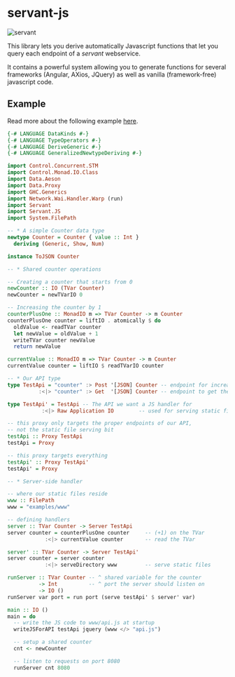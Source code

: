 # servant-js

![servant](https://raw.githubusercontent.com/haskell-servant/servant/master/servant.png)

This library lets you derive automatically Javascript functions that let you query each endpoint of a *servant* webservice.

It contains a powerful system allowing you to generate functions for several frameworks (Angular, AXios, JQuery) as well as
vanilla (framework-free) javascript code.

## Example

Read more about the following example [here](https://github.com/haskell-servant/servant/tree/master/servant-js/tree/master/examples#examples).

``` haskell
{-# LANGUAGE DataKinds #-}
{-# LANGUAGE TypeOperators #-}
{-# LANGUAGE DeriveGeneric #-}
{-# LANGUAGE GeneralizedNewtypeDeriving #-}

import Control.Concurrent.STM
import Control.Monad.IO.Class
import Data.Aeson
import Data.Proxy
import GHC.Generics
import Network.Wai.Handler.Warp (run)
import Servant
import Servant.JS
import System.FilePath

-- * A simple Counter data type
newtype Counter = Counter { value :: Int }
  deriving (Generic, Show, Num)

instance ToJSON Counter

-- * Shared counter operations

-- Creating a counter that starts from 0
newCounter :: IO (TVar Counter)
newCounter = newTVarIO 0

-- Increasing the counter by 1
counterPlusOne :: MonadIO m => TVar Counter -> m Counter
counterPlusOne counter = liftIO . atomically $ do
  oldValue <- readTVar counter
  let newValue = oldValue + 1
  writeTVar counter newValue
  return newValue

currentValue :: MonadIO m => TVar Counter -> m Counter
currentValue counter = liftIO $ readTVarIO counter

-- * Our API type
type TestApi = "counter" :> Post '[JSON] Counter -- endpoint for increasing the counter
          :<|> "counter" :> Get  '[JSON] Counter -- endpoint to get the current value

type TestApi' = TestApi -- The API we want a JS handler for
           :<|> Raw Application IO        -- used for serving static files

-- this proxy only targets the proper endpoints of our API,
-- not the static file serving bit
testApi :: Proxy TestApi
testApi = Proxy

-- this proxy targets everything
testApi' :: Proxy TestApi'
testApi' = Proxy

-- * Server-side handler

-- where our static files reside
www :: FilePath
www = "examples/www"

-- defining handlers
server :: TVar Counter -> Server TestApi
server counter = counterPlusOne counter     -- (+1) on the TVar
            :<|> currentValue counter       -- read the TVar

server' :: TVar Counter -> Server TestApi'
server counter = server counter
            :<|> serveDirectory www         -- serve static files

runServer :: TVar Counter -- ^ shared variable for the counter
          -> Int          -- ^ port the server should listen on
          -> IO ()
runServer var port = run port (serve testApi' $ server' var)

main :: IO ()
main = do
  -- write the JS code to www/api.js at startup
  writeJSForAPI testApi jquery (www </> "api.js")

  -- setup a shared counter
  cnt <- newCounter

  -- listen to requests on port 8080
  runServer cnt 8080
```
